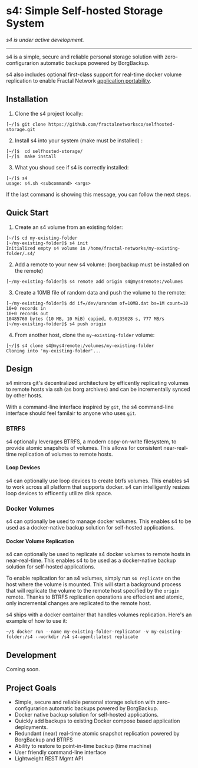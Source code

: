 # s4: Simple Self-hosted Storage System
*s4 is under active development.*
<hr>
s4 is a simple, secure and reliable personal storage solution with zero-configurarion automatic backups powered by BorgBackup.

s4 also includes optional first-class support for real-time docker volume replication to enable Fractal Network [application portability](https://blog.fractalnetworks.co/portable-self-hosted-applications-2/).

## Installation
1. Clone the s4 project locally:
```
[~/]$ git clone https://github.com/fractalnetworksco/selfhosted-storage.git
```

2. Install s4 into your system (make must be installed) :
```
[~/]$  cd selfhosted-storage/
[~/]$  make install
```

3. What you shoud see if s4 is correctly installed:
```
[~/]$ s4
usage: s4.sh <subcommand> <args>
```

If the last command is showing this message, you can follow the next steps.

## Quick Start
1. Create an s4 volume from an existing folder:
```
[~/]$ cd my-existing-folder
[~/my-existing-folder]$ s4 init
Initialized empty s4 volume in /home/fractal-networks/my-existing-folder/.s4/
```
2. Add a remote to your new s4 volume: 
(borgbackup must be installed on the remote)
```
[~/my-existing-folder]$ s4 remote add origin s4@mys4remote:/volumes
```
3. Create a 10MB file of random data and push the volume to the remote:
```
[~/my-existing-folder]$ dd if=/dev/urandom of=10MB.dat bs=1M count=10
10+0 records in
10+0 records out
10485760 bytes (10 MB, 10 MiB) copied, 0.0135028 s, 777 MB/s
[~/my-existing-folder]$ s4 push origin
```
4. From another host, clone the `my-existing-folder` volume:
```
[~/]$ s4 clone s4@mys4remote:/volumes/my-existing-folder
Cloning into 'my-existing-folder'...
```

## Design
s4 mirrors git's decentralized architecture by efficently replicating volumes to remote hosts via ssh (as borg archives) and can be incrementally synced by other hosts. 

With a command-line interface inspired by `git`, the s4 command-line interface should feel familair to anyone who uses `git`.

### BTRFS
s4 optionally leverages BTRFS, a modern copy-on-write filesystem, to provide atomic snapshots of volumes. This allows for consistent near-real-time replication of volumes to remote hosts.

#### Loop Devices
s4 can optionally use loop devices to create btrfs volumes. This enables s4 to work across all platform that supports docker. s4 can intelligently resizes loop devices to efficently utilize disk space.


### Docker Volumes
s4 can optionally be used to manage docker volumes. This enables s4 to be used as a docker-native backup solution for self-hosted applications.

#### Docker Volume Replication
s4 can optionally be used to replicate s4 docker volumes to remote hosts in near-real-time. This enables s4 to be used as a docker-native backup solution for self-hosted applications.

To enable replication for an s4 volumes, simply run `s4 replicate` on the host where the volume is mounted. This will start a background process that will replicate the volume to the remote host specified by the `origin` remote. Thanks to BTRFS replication operations are effecient and atomic, only incremental changes are replicated to the remote host.

s4 ships with a docker container that handles volumes replication. Here's an example of how to use it:
```
~/$ docker run --name my-existing-folder-replicator -v my-existing-folder:/s4 --workdir /s4 s4-agent:latest replicate
```

## Development

Coming soon.

## Project Goals
- Simple, secure and reliable personal storage solution with zero-configurarion automatic backups powered by BorgBackup.
- Docker native backup solution for self-hosted applications.
- Quickly add backups to existing Docker compose based application deployments.
- Redundant (near) real-time atomic snapshot replication powered by BorgBackup and BTRFS
- Ability to restore to point-in-time backup (time machine)
- User friendly command-line interface
- Lightweight REST Mgmt API
